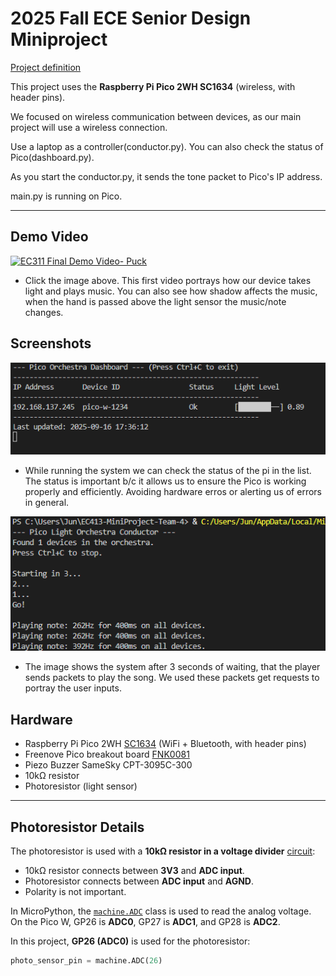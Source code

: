 # 2025 Fall ECE Senior Design Miniproject

[Project definition](./Project.md)

This project uses the **Raspberry Pi Pico 2WH SC1634** (wireless, with header pins).

We focused on wireless communication between devices, as our main project will use a wireless connection.

Use a laptop as a controller(conductor.py). You can also check the status of Pico(dashboard.py).

As you start the conductor.py, it sends the tone packet to Pico's IP address.

main.py is running on Pico.

---

## Demo Video

[![EC311 Final Demo Video- Puck](https://img.youtube.com/vi/8RlqUY500Eo/0.jpg)](https://youtu.be/8RlqUY500Eo)
- Click the image above.
  This first video portrays how our device takes light and plays music. You can also see how shadow affects the music, when the hand is passed above the light sensor the music/note changes.

## Screenshots

![SC1](doc/sc1.png)
- While running the system we can check the status of the pi in the list. The status is important b/c it allows us to ensure the Pico is working properly and efficiently. Avoiding hardware erros or alerting us of errors in general.

![SC2](doc/sc2.png)
- The image shows the system after 3 seconds of waiting, that the player sends packets to play the song. We used these packets get requests to portray the user inputs.


## Hardware

* Raspberry Pi Pico 2WH [SC1634](https://pip.raspberrypi.com/categories/1088-raspberry-pi-pico-2-w) (WiFi + Bluetooth, with header pins)
* Freenove Pico breakout board [FNK0081](https://store.freenove.com/products/fnk0081)
* Piezo Buzzer SameSky CPT-3095C-300
* 10kΩ resistor
* Photoresistor (light sensor)

---

## Photoresistor Details

The photoresistor is used with a **10kΩ resistor in a voltage divider** [circuit](./doc/photoresistor.md):

- 10kΩ resistor connects between **3V3** and **ADC input**.  
- Photoresistor connects between **ADC input** and **AGND**.  
- Polarity is not important.

In MicroPython, the [`machine.ADC`](https://docs.micropython.org/en/latest/library/machine.ADC.html) class is used to read the analog voltage.  
On the Pico W, GP26 is **ADC0**, GP27 is **ADC1**, and GP28 is **ADC2**.  

In this project, **GP26 (ADC0)** is used for the photoresistor:  

```python
photo_sensor_pin = machine.ADC(26)


